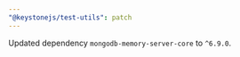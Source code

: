 ```yaml
---
"@keystonejs/test-utils": patch
---
```


Updated dependency `mongodb-memory-server-core` to `^6.9.0`.
